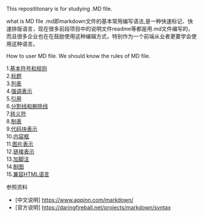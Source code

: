 This reposititonary is for studying .MD file.

what is MD file
.md即markdown文件的基本常用编写语法,是一种快速标记、快速排版语言，现在很多前段项目中的说明文件readme等都是用.md文件编写的，
而且很多企业也在在鼓励使用这种编辑方式，特别作为一个前端从业者更要学会使用这种语言。

How to user MD file.
We should know the rules of MD file.

1.[基本符号和规则](https://github.com/pactera-testing-wangyuzheng/Study_MD_files/blob/master/1.%E5%9F%BA%E6%9C%AC%E7%AC%A6%E5%8F%B7.md)<BR>
2.[标题](https://github.com/pactera-testing-wangyuzheng/Study_MD_files/blob/master/2.%E6%A0%87%E9%A2%98.md)<BR>
3.[列表](https://github.com/pactera-testing-wangyuzheng/Study_MD_files/blob/master/3.%E5%88%97%E8%A1%A8.md)<BR>
4.[强调表示](https://github.com/pactera-testing-wangyuzheng/Study_MD_files/blob/master/4.%E5%BC%BA%E8%B0%83%E8%A1%A8%E7%A4%BA.md)<BR>
5.[引用](https://github.com/pactera-testing-wangyuzheng/Study_MD_files/blob/master/5.%E5%BC%95%E7%94%A8.md)<BR>
6.[分割线和删除线](https://github.com/pactera-testing-wangyuzheng/Study_MD_files/blob/master/6.%E5%88%86%E5%89%B2%E7%BA%BF%E5%92%8C%E5%88%A0%E9%99%A4%E7%BA%BF.md)<BR>
7.[转义符](https://github.com/pactera-testing-wangyuzheng/Study_MD_files/blob/master/7.%E8%BD%AC%E4%B9%89%E7%AC%A6.md)<BR>
8.[制表](https://github.com/pactera-testing-wangyuzheng/Study_MD_files/blob/master/8.%E5%88%B6%E8%A1%A8.md)<BR>
9.[代码块表示](https://github.com/pactera-testing-wangyuzheng/Study_MD_files/blob/master/9.%E4%BB%A3%E7%A0%81%E5%9D%97%E8%A1%A8%E7%A4%BA.md)<BR>
10.[内容框](https://github.com/pactera-testing-wangyuzheng/Study_MD_files/blob/master/10.%E5%86%85%E5%AE%B9%E6%A1%86.md)<BR>
11.[图片表示](https://github.com/pactera-testing-wangyuzheng/Study_MD_files/blob/master/11.%E5%9B%BE%E7%89%87%E8%A1%A8%E7%A4%BA.md)<BR>
12.[链接表示](https://github.com/pactera-testing-wangyuzheng/Study_MD_files/blob/master/12.%E9%93%BE%E6%8E%A5%E8%A1%A8%E7%A4%BA.md)<BR>
13.[加脚注](https://github.com/pactera-testing-wangyuzheng/Study_MD_files/blob/master/13.%E5%8A%A0%E8%84%9A%E6%B3%A8.md)<BR>
14.[制图](https://github.com/pactera-testing-wangyuzheng/Study_MD_files/blob/master/14.mail%E8%A1%A8%E7%A4%BA.md)<BR>
15.[兼容HTML语言]()<BR>


参照资料

* [中文说明] https://www.appinn.com/markdown/
* [官方说明] https://daringfireball.net/projects/markdown/syntax
